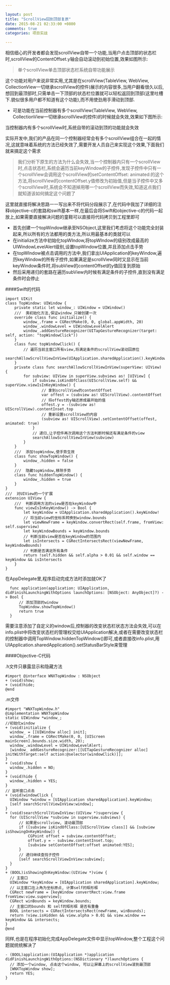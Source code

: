 ```yaml
---

layout: post
title: "ScrollView回到顶部复原"
date: 2015-08-21 02:33:00 +0800
comments: true
categories: 项目实战

---
```



相信细心的开发者都会发现scrollView自带一个功能,当用户点击顶部的状态栏时,scrollView的ContentOffset.y轴会自动滚动到初始位置,效果如图所示:




<!--more-->




> 单个scrollView单击顶部状态栏系统自带功能展示

这个功能对用户来说非常实用,尤其是在scrollView(TableView, WebView, CollectionView一切继承scrollView的控件)展示的内容很多,当用户翻看很久以后,想回到最顶部时,只需单击一下顶部的状态栏位置就可以轻松返回到顶部(这里吐槽下.貌似很多用户都不知道有这个功能),而不用使劲用手滑动到顶部.


* 可是功能在当前控制器有多个scrollView(TableView, WebView, CollectionView一切继承scrollView的控件)的时候就会失效,效果如下图所示:


当控制器内有多个scrollView时,系统自带的滚动到顶的功能就会失效

实际开发中,我们的产品在同一个控制器经常会有多个scrollView组合在一起的情况,这就意味着系统的方法已经失效了,需要开发人员自己来实现这个效果,下面我们就来搞定这个需求

> 我们分析下原生的方法为什么会失效,当一个控制器内只有一个scrollView时,点击状态栏,系统会遍历当前keyWindow的子控件,发现子控件中只有一个scrollView会调用这个scrollView的setContentOffset: animated:的这个方法,将scrollView的contentOffset.y值修改为初始值,但是当子控件中又多个scrollView时,系统会不知道掉用哪一个scrollView而失效,知道这点我们就知道该如何搞定这个问题了

这里就直接将解决思路一一写出来不将代码分段展示了,在代码中我加了详细的注释objective-c的套路和swift基本一样,在最后会将Swift和objective-c的代码一起放上,如果需要直接解决问题的童鞋可以直接将代码拷贝到工程里即可

* 首先创建一个topWindow继承至NSObject,这里我们考虑将这个功能完全封装起来,所以所有的方法都用的类方法,所以用最基本的类就可以
* 在initialize方法中初始化topWIndow,将topWIndow的级别改成最高的UIWindowLevelAlert级别,设置topWindow位置,并且添加点击手势
* 在topWIndow被点击调用的方法中,我们拿出UIApplication的keyWindow,遍历keyWindow的所有子控件,如果满足是scrollView同时又显示在当前keyWindow条件时,将subView的contentOffset的y值回复到原始
* 然后采用递归的套路在遍历subView内时候有满足条件的子控件,直到没有满足条件时会停止

####Swift的代码
	
	import UIKit
	class TopWindow: UIWindow {
	    private static let window_: UIWindow = UIWindow()
	    ///  类初始化方法,保证window_只被创建一次
	    override class func initialize() {
	        window_.frame = CGRectMake(0, 0, global.appWidth, 20)
	        window_.windowLevel = UIWindowLevelAlert
	        window_.addGestureRecognizer(UITapGestureRecognizer(target: self, action: "topWindowClick"))
	    }
	    class func topWindowClick() {
	        // 遍历当前主窗口所有view,将满足条件的scrollView滚动回原位
	        searchAllowScrollViewInView(UIApplication.sharedApplication().keyWindow!)
	    }
	    private class func searchAllowScrollViewInView(superView: UIView) {
	        for subview: UIView in superView.subviews as! [UIView] {
	            if subview.isKindOfClass(UIScrollView.self) && superView.viewIsInKeyWindow() {
	                // 拿到scrollView的contentOffset
	                var offest = (subview as! UIScrollView).contentOffset
	                // 将offest的y轴还原成最开始的值
	                offest.y = -(subview as! UIScrollView).contentInset.top
	                // 重新设置scrollView的内容
	                (subview as! UIScrollView).setContentOffset(offest, animated: true)
	            }
	            // 递归,让子控件再次调用这个方法判断时候还有满足条件的view
	            searchAllowScrollViewInView(subview)
	        }
	    }
	    ///  添加topWindow,使手势生效
	    class func showTopWindow() {
	        window_.hidden = false
	    }
	    ///  隐藏topWindow,移除手势
	    class func hiddenTopWindow() {
	        window_.hidden = true
	    }
	}
	///  对UIView的一个扩展
	extension UIView {
	    ///  判断调用方法的view是否在keyWindow中
	    func viewIsInKeyWindow() -> Bool {
	        let keyWindow = UIApplication.sharedApplication().keyWindow!
	        // 将当前view的坐标系转换到window.bounds
	        let viewNewFrame = keyWindow.convertRect(self.frame, fromView: self.superview)
	        let keyWindowBounds = keyWindow.bounds
	        // 判断当前view是否在keyWindow的范围内
	        let isIntersects = CGRectIntersectsRect(viewNewFrame, keyWindowBounds)
	        // 判断是否满足所有条件
	        return !self.hidden && self.alpha > 0.01 && self.window == keyWindow && isIntersects
	    }   
	}
	
在AppDelegate里,程序启动完成方法时添加就OK了

	  func application(application: UIApplication, didFinishLaunchingWithOptions launchOptions: [NSObject: AnyObject]?) -> Bool {
	      // 添加顶部的window
	      TopWindow.showTopWindow()
	      return true
	  }
需要注意添加了自定义的window后,控制器的改变状态栏状态方法会失效,可以在info.plist中将改变状态栏的管理权交给UIApplication解决,或者在需要改变状态栏的控制器中调用TopWindow.hiddenTopWindow()即可,或者直接改info.plist,用UIApplication.sharedApplication().setStatusBarStyle来管理


####Objective-C代码

.h文件只暴露显示和隐藏方法
	
	#import @interface WNXTopWindow : NSObject
	+ (void)show;
	+ (void)hide;
	@end
	
	
.m文件
	
	#import "WNXTopWindow.h"
	@implementation WNXTopWindow
	static UIWindow *window_;
	//初始化window
	+ (void)initialize {
	  window_ = [[UIWindow alloc] init];
	  window_.frame = CGRectMake(0, 0, [UIScreen mainScreen].bounds.size.width, 20);
	  window_.windowLevel = UIWindowLevelAlert;
	  [window_ addGestureRecognizer:[[UITapGestureRecognizer alloc] initWithTarget:self action:@selector(windowClick)]];
	}  
	+ (void)show {
	  window_.hidden = NO;
	}
	+ (void)hide {
	  window_.hidden = YES;
	}
	// 监听窗口点击
	+ (void)windowClick {
	  UIWindow *window = [UIApplication sharedApplication].keyWindow;
	  [self searchScrollViewInView:window];
	}
	+ (void)searchScrollViewInView:(UIView *)superview {
	  for (UIScrollView *subview in superview.subviews) {
	      // 如果是scrollview, 滚动最顶部
	      if ([subview isKindOfClass:[UIScrollView class]] && [subview isShowingOnKeyWindow]) {
	          CGPoint offset = subview.contentOffset;
	          offset.y = - subview.contentInset.top;
	          [subview setContentOffset:offset animated:YES];
	      }
	      // 递归继续查找子控件
	      [self searchScrollViewInView:subview];
	  }
	}
	+ (BOOL)isShowingOnKeyWindow:(UIView *)view {
	  // 主窗口
	  UIWindow *keyWindow = [UIApplication sharedApplication].keyWindow;
	  // 以主窗口左上角为坐标原点, 计算self的矩形框
	  CGRect newFrame = [keyWindow convertRect:view.frame fromView:view.superview];
	  CGRect winBounds = keyWindow.bounds;
	  // 主窗口的bounds 和 self的矩形框 是否有重叠
	  BOOL intersects = CGRectIntersectsRect(newFrame, winBounds);
	  return !view.isHidden && view.alpha > 0.01 && view.window == keyWindow && intersects;
	}
	@end
	
	
同样,也是在程序初始化完成AppDelegate文件中显示topWindow,整个工程这个问题就统统解决了

	- (BOOL)application:(UIApplication *)application didFinishLaunchingWithOptions:(NSDictionary *)launchOptions {
	  // 添加一个window, 点击这个window, 可以让屏幕上的scrollView滚到最顶部
	  [WNXTopWindow show];
	  return YES;
	}